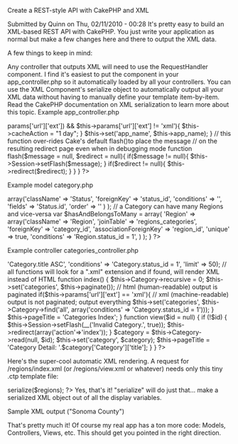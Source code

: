 Create a REST-style API with CakePHP and XML

Submitted by Quinn on Thu, 02/11/2010 - 00:28
It's pretty easy to build an XML-based REST API with CakePHP. You just write your application as normal but make a few changes here and there to output the XML data.

A few things to keep in mind:

Any controller that outputs XML will need to use the RequestHandler component. I find it's easiest to put the component in your app_controller.php so it automatically loaded by all your controllers.
You can use the XML Component's serialize object to automatically output all your XML data without having to manually define your template item-by-item.
Read the CakePHP documentation on XML serialization to learn more about this topic.
Example app_controller.php

<?php
 class AppController extends Controller {        
       var $helpers = array('Html', 'Text', 'Cache', 'Javascript', 'Ajax');
     var $components = array('RequestHandler');    // very important!
     var $live_site = 'http://rest-api.quinnsupplee.com';
     var $app_name = 'REST API with XML and CakePHP Demo ';
       function beforeRender(){ 
          if(isset($this->params['url']['ext']) && $this->params['url']['ext'] != 'xml'){
                $this->cacheAction = "1 day";
         }
          $this->set('app_name', $this->app_name);
       }
 
       // this function over-rides Cake's default flash()to place the message
        // on the resulting redirect page even when in debugging mode
      function flash($message = null, $redirect = null){ 
                if($message != null){
              $this->Session->setFlash($message);
          }
          if($redirect != null){
             $this->redirect($redirect);
         }
      }
  }
?>
Example model category.php

<?php
class Category extends AppModel {
   var $name = 'Category';
  // we have a Status associatiation that can be used to toggle display of various pieces of data on or off
  var $belongsTo = array(
            'Status' => array('className' => 'Status',
                             'foreignKey' => 'status_id',
                                'conditions' => '',
                             'fields' => 'Status.id',
                                'order' => ''
           )
  );
 // a Category can have many Regions and vice-versa
 var $hasAndBelongsToMany = array(
          'Region' => array('className' => 'Region',
                     'joinTable' => 'regions_categories',
                        'foreignKey' => 'category_id',
                      'associationForeignKey' => 'region_id',
                     'unique' => true,
                     'conditions' => 'Region.status_id = 1',
         )
 
 );
 
}
?>
Example controller categories_controller.php

<?php
class CategoriesController extends AppController {
  var $name = 'Categories'; 
   var $uses = array('Category', 'Region', 'RegionsCategory');
  var $paginate = array('order' => 'Category.title ASC', 'conditions' => 'Category.status_id = 1', 'limit' => 50);
 
   // all functions will look for a ".xml" extension and if found, will render XML instead of HTML
  function index() {
     $this->Category->recursive = 0;
      $this->set('categories', $this->paginate()); // html (human-readable) output is paginated
      if($this->params['url']['ext'] == 'xml'){ // xml (machine-readable) output is not paginated; output everything
            $this->set('categories', $this->Category->find('all', array('conditions' => 'Category.status_id = 1')));
       }
      $this->pageTitle = 'Categories Index';
    }
 
 function view($id = null) {
        if (!$id) {
            $this->Session->setFlash(__('Invalid Category.', true));
           $this->redirect(array('action'=>'index'));
       }
      $category = $this->Category->read(null, $id);
        $this->set('category', $category);
        $this->pageTitle = 'Category Detail: '.$category['Category']['title'];
    }
}
?>
Here's the super-cool automatic XML rendering. A request for /regions/index.xml (or /regions/view.xml or whatever) needs only this tiny .ctp template file:

<regions>
  <?php echo $xml->serialize($regions); ?>
</regions>
Yes, that's it! "serialize" will do just that... make a serialized XML object out of all the display variables.

Sample XML output ("Sonoma County")

<?xml version="1.0" encoding="UTF-8" ?>
<region>
<region id="7" title="Sonoma County" abbreviation_1="so" abbreviation_2="sonoma" created="2009-11-17 15:08:51" modified="2010-01-20 12:36:06" status_id="1" alias="sonoma">
<status id="1"/>
<city id="1" name="Annapolis" created="2009-03-23 10:47:22" modified="2009-04-05 08:30:44" region_id="7"/>
<city id="2" name="Bodega" created="2009-03-23 10:50:06" modified="2009-03-23 10:50:06" region_id="7"/>
<city id="3" name="Bodega Bay" created="2009-03-23 10:50:12" modified="2009-03-23 10:50:12" region_id="7"/>
<city id="4" name="Boyes Hot Springs" created="2009-03-23 10:50:18" modified="2009-03-23 10:50:18" region_id="7"/>
<city id="5" name="Camp Meeker" created="2009-03-23 10:50:24" modified="2009-03-23 10:50:24" region_id="7"/>
<city id="7" name="Cazadero" created="2009-03-23 10:50:24" modified="2009-03-23 10:50:24" region_id="7"/>
<city id="8" name="Cloverdale" created="2009-03-23 10:50:24" modified="2009-03-23 10:50:24" region_id="7"/>
<city id="9" name="Cotati" created="2009-03-23 10:50:24" modified="2009-03-23 10:50:24" region_id="7"/>
<city id="10" name="Duncans Mills" created="2009-03-23 10:50:24" modified="2009-03-23 10:50:24" region_id="7"/>
<city id="11" name="El Verano" created="2009-03-23 10:50:24" modified="2009-03-23 11:59:41" region_id="7"/>
<city id="12" name="Eldridge" created="2009-03-23 10:50:24" modified="2009-03-23 10:50:24" region_id="7"/>
<city id="13" name="Forestville" created="2009-03-23 10:50:24" modified="2009-03-23 10:50:24" region_id="7"/>
<city id="14" name="Freestone" created="2009-03-23 10:50:24" modified="2009-03-23 10:50:24" region_id="7"/>
<city id="15" name="Fulton" created="2009-03-23 10:50:24" modified="2009-03-23 10:50:24" region_id="7"/>
<city id="16" name="Geyserville" created="2009-03-23 10:50:24" modified="2009-03-23 10:50:24" region_id="7"/>
<city id="17" name="Glen Ellen" created="2009-03-23 10:50:24" modified="2009-03-23 10:50:24" region_id="7"/>
<city id="18" name="Graton" created="2009-03-23 10:50:24" modified="2009-03-23 10:50:24" region_id="7"/>
<city id="19" name="Gualala" created="2009-03-23 10:50:24" modified="2009-03-23 10:50:24" region_id="7"/>
<city id="20" name="Guerneville" created="2009-03-23 10:50:24" modified="2009-03-23 10:50:24" region_id="7"/>
<city id="21" name="Healdsburg" created="2009-03-23 10:50:24" modified="2009-03-23 10:50:24" region_id="7"/>
<city id="22" name="Jenner" created="2009-03-23 10:50:24" modified="2009-03-23 10:50:24" region_id="7"/>
<city id="23" name="Kenwood" created="2009-03-23 10:50:24" modified="2009-03-23 10:50:24" region_id="7"/>
<city id="230" name="Middletown" created="2009-11-21 22:36:17" modified="2009-11-21 22:36:17" region_id="7"/>
<city id="24" name="Monte Rio" created="2009-03-23 10:50:24" modified="2009-03-23 10:50:24" region_id="7"/>
<city id="25" name="Occidental" created="2009-03-23 10:50:24" modified="2009-03-23 10:50:24" region_id="7"/>
<city id="26" name="Penngrove" created="2009-03-23 10:50:24" modified="2009-03-23 10:50:24" region_id="7"/>
<city id="27" name="Petaluma" created="2009-03-23 10:50:24" modified="2009-03-23 10:50:24" region_id="7"/>
<city id="28" name="Rio Nido" created="2009-03-23 10:50:24" modified="2009-03-23 10:50:24" region_id="7"/>
<city id="29" name="Rohnert Park" created="2009-03-23 10:50:24" modified="2009-03-23 10:50:24" region_id="7"/>
<city id="30" name="Santa Rosa" created="2009-03-23 10:50:24" modified="2009-03-23 10:50:24" region_id="7"/>
<city id="31" name="Sebastopol" created="2009-03-23 10:50:24" modified="2009-03-23 10:50:24" region_id="7"/>
<city id="32" name="Sheridan" created="2009-03-23 10:50:24" modified="2009-03-23 10:50:24" region_id="7"/>
<city id="33" name="Sonoma" created="2009-03-23 10:50:24" modified="2009-03-23 10:50:24" region_id="7"/>
<city id="221" name="St. Helena" created="2009-02-11 08:34:02" modified="2009-02-11 08:34:02" region_id="7"/>
<city id="34" name="Stewarts Point" created="2009-03-23 10:50:24" modified="2009-03-23 10:50:24" region_id="7"/>
<city id="35" name="The Sea Ranch" created="2009-03-23 10:50:24" modified="2009-03-23 10:50:24" region_id="7"/>
<city id="36" name="Valley Ford" created="2009-03-23 10:50:24" modified="2009-03-23 10:50:24" region_id="7"/>
<city id="37" name="Villa Grande" created="2009-03-23 10:50:24" modified="2009-03-23 10:50:24" region_id="7"/>
<city id="38" name="Vineburg" created="2009-03-23 10:50:24" modified="2009-03-23 10:50:24" region_id="7"/>
<city id="39" name="Windsor" created="2009-03-23 10:50:24" modified="2009-03-23 10:50:24" region_id="7"/>
<city id="222" name="Yountville" created="2009-02-11 08:36:01" modified="2009-02-11 08:36:01" region_id="7"/>
<category/>
</region>
</region>
That's pretty much it! Of course my real app has a ton more code: Models, Controllers, Views, etc. This should get you pointed in the right direction.

